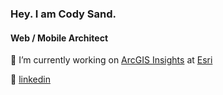 ### Hey. I am Cody Sand.
#### Web / Mobile Architect

🔨 I’m currently working on [ArcGIS Insights] at [Esri]

👔 [linkedin][Linkedin]

[Esri]: https://www.esri.com
[Linkedin]: https://www.linkedin.com/in/codyjsand/
[ArcGIS Insights]: https://doc.arcgis.com/en/insights/latest/get-started/insights-overview.htm

<!--
**marpstar/marpstar** is a ✨ _special_ ✨ repository because its `README.md` (this file) appears on your GitHub profile.

Here are some ideas to get you started:

- 🔭 I’m currently working on ...
- 🌱 I’m currently learning ...
- 👯 I’m looking to collaborate on ...
- 🤔 I’m looking for help with ...
- 💬 Ask me about ...
- 📫 How to reach me: ...
- 😄 Pronouns: ...
- ⚡ Fun fact: ...
-->
